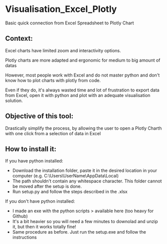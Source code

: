 # Visualisation_Excel_Plotly
Basic quick connection from Excel Spreadsheet to Plotly Chart


## Context: 
Excel charts have limited zoom and interactivity options.

Plotly charts are more adapted and ergonomic for medium to big amount of datas

However, most people work with Excel and do not master python and don't know how to plot charts with plotly from code.

Even if they do, it's always wasted time and lot of frustration to export data from Excel, open it with python and plot with an adequate visualisation solution.

## Objective of this tool: 
Drastically simplify the process, by allowing the user to open a Plotly Charth with one click from a selection of data in Excel


## How to install it:

If you have python installed:

- Download the installation folder, paste it in the desired location in your computer (e.g. C:\Users\UserName\AppData\Local)
- The path shouldn't contain any whitespace character. This folder cannot be moved after the setup is done.
- Run setup.py and follow the steps described in the .xlsx

If you don't have python installed: 

- I made an exe with the python scripts > available here (too heavy for Github)
- It's a bit heavier so you will need a few minutes to downolad and unzip it, but then it works totally fine!
- Same procedure as before. Just run the setup.exe and follow the instructions
